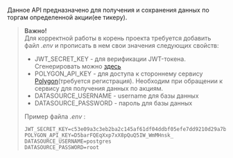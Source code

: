 Данное API предназначено для получения и сохранения данных по торгам определенной акции(ее тикеру).  

> **Важно!**  
> Для корректной работы в корень проекта требуется добавить файл _.env_ и прописать в нем свои значения следующих свойств:
> - JWT_SECRET_KEY - для верификации JWT-токена. Сгенерировать можно [здесь](https://jwtsecret.com/generate)
> - POLYGON_API_KEY - для доступа к стороннему сервису [Polygon](https://polygon.io/)(требуется регистрация). Необходим при обращении к сервису для получения данных по акциям.
> - DATASOURCE_USERNAME - username для базы данных
> - DATASOURCE_PASSWORD - пароль для базы данных  
>   
> Пример файла _.env_ :
> ```properties
> JWT_SECRET_KEY=c53e09a3c3eb2ba2c145af61df04ddbf05efe7dd9210d29a7b896a28d0fff59e
> POLYGON_API_KEY=D5barFQEqXxp7xX8pQuQ5IW_WmMHnsk_
> DATASOURCE_USERNAME=postgres
> DATASOURCE_PASSWORD=root
> ```

 

